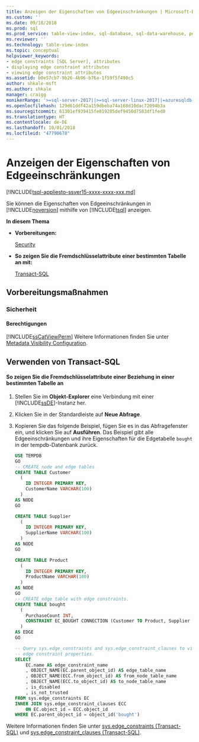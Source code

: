 ```yaml
---
title: Anzeigen der Eigenschaften von Edgeeinschränkungen | Microsoft-Dokumentation
ms.custom: ''
ms.date: 09/18/2018
ms.prod: sql
ms.prod_service: table-view-index, sql-database, sql-data-warehouse, pdw
ms.reviewer: ''
ms.technology: table-view-index
ms.topic: conceptual
helpviewer_keywords:
- edge constraints [SQL Server], attributes
- displaying edge constraint attributes
- viewing edge constraint attributes
ms.assetid: b0e57cb7-9b26-4b96-b76a-1f59f5f498c5
author: shkale-msft
ms.author: shkale
manager: craigg
monikerRange: '>=sql-server-2017||>=sql-server-linux-2017||=azuresqldb-mi-current'
ms.openlocfilehash: 129d61ddf42a159dbeba74a168d10dac72094b3a
ms.sourcegitcommit: 61381ef939415fe019285def9450d7583df1fed0
ms.translationtype: HT
ms.contentlocale: de-DE
ms.lasthandoff: 10/01/2018
ms.locfileid: "47790678"
---
```

# <a name="view-edge-constraint-properties"></a>Anzeigen der Eigenschaften von Edgeeinschränkungen
[!INCLUDE[tsql-appliesto-ssver15-xxxx-xxxx-xxx.md](../../includes/tsql-appliesto-ssver15-xxxx-xxxx-xxx.md)]

  Sie können die Eigenschaften von Edgeeinschränkungen in [!INCLUDE[noversion](../../includes/ssnoversion-md.md)] mithilfe von [!INCLUDE[tsql](../../includes/tsql-md.md)] anzeigen.  
  
 **In diesem Thema**  
  
-   **Vorbereitungen:**  
  
     [Security](#Security)  
  
-   **So zeigen Sie die Fremdschlüsselattribute einer bestimmten Tabelle an mit:**  
  
     [Transact-SQL](#TsqlProcedure)  
  
##  <a name="BeforeYouBegin"></a> Vorbereitungsmaßnahmen  
  
###  <a name="Security"></a> Sicherheit  
  
####  <a name="Permissions"></a> Berechtigungen  
 [!INCLUDE[ssCatViewPerm](../../includes/sscatviewperm-md.md)] Weitere Informationen finden Sie unter [Metadata Visibility Configuration](../../relational-databases/security/metadata-visibility-configuration.md).  
  
##  <a name="TsqlProcedure"></a> Verwenden von Transact-SQL  
  
#### <a name="to-view-the-foreign-key-attributes-of-a-relationship-in-a-specific-table"></a>So zeigen Sie die Fremdschlüsselattribute einer Beziehung in einer bestimmten Tabelle an  
  
1.  Stellen Sie im **Objekt-Explorer** eine Verbindung mit einer [!INCLUDE[ssDE](../../includes/ssde-md.md)]-Instanz her.  
  
2.  Klicken Sie in der Standardleiste auf **Neue Abfrage**.  
  
3.  Kopieren Sie das folgende Beispiel, fügen Sie es in das Abfragefenster ein, und klicken Sie auf **Ausführen**. Das Beispiel gibt alle Edgeeinschränkungen und ihre Eigenschaften für die Edgetabelle `bought` in der tempdb-Datenbank zurück.  
    
    ```sql
    USE TEMPDB
    GO
    -- CREATE node and edge tables
    CREATE TABLE Customer
      (
        ID INTEGER PRIMARY KEY, 
        CustomerName VARCHAR(100)
      )
    AS NODE
    GO

    CREATE TABLE Supplier
      (
        ID INTEGER PRIMARY KEY, 
        SupplierName VARCHAR(100)
      )
    AS NODE
    GO

    CREATE TABLE Product 
      (
        ID INTEGER PRIMARY KEY, 
        ProductName VARCHAR(100)
      ) 
    AS NODE
    GO
    -- CREATE edge table with edge constraints.
    CREATE TABLE bought
      (
        PurchaseCount INT,
        CONSTRAINT EC_BOUGHT CONNECTION (Customer TO Product, Supplier TO Product)
      )
    AS EDGE
    GO
    
    -- Query sys.edge_constraints and sys.edge_constraint_clauses to view 
    -- edge constraint properties. 
    SELECT
        EC.name AS edge_constraint_name
        , OBJECT_NAME(EC.parent_object_id) AS edge_table_name
        , OBJECT_NAME(ECC.from_object_id) AS from_node_table_name
        , OBJECT_NAME(ECC.to_object_id) AS to_node_table_name
        , is_disabled
        , is_not_trusted
    FROM sys.edge_constraints EC
    INNER JOIN sys.edge_constraint_clauses ECC
        ON EC.object_id = ECC.object_id
    WHERE EC.parent_object_id = object_id('bought')
    ```  
  
 Weitere Informationen finden Sie unter [sys.edge_constraints &#40;Transact-SQL&#41;](../../relational-databases/system-catalog-views/sys-edge-constraints-transact-sql.md) und [sys.edge_constraint_clauses &#40;Transact-SQL&#41;](../../relational-databases/system-catalog-views/sys-edge-constraint-clauses-transact-sql.md).  
  
###  <a name="TsqlExample"></a>  
